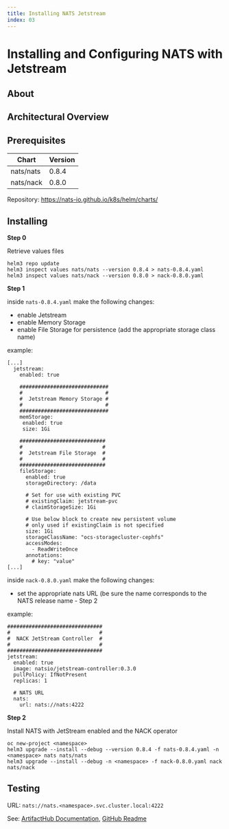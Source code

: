 ```yaml
---
title: Installing NATS Jetstream
index: 03
---
```


# Installing and Configuring NATS with Jetstream

## About

## Architectural Overview


## Prerequisites

| Chart            | Version |
| ---------------- | ------- |
| nats/nats        | 0.8.4   |
| nats/nack        | 0.8.0   |


Repository: https://nats-io.github.io/k8s/helm/charts/

## Installing

**Step 0**

Retrieve values files
```
helm3 repo update
helm3 inspect values nats/nats --version 0.8.4 > nats-0.8.4.yaml
helm3 inspect values nats/nack --version 0.8.0 > nack-0.8.0.yaml
```

**Step 1**

inside `nats-0.8.4.yaml` make the following changes:
- enable Jetstream
- enable Memory Storage
- enable File Storage for persistence (add the appropriate storage class name)

example:
```
[...]
  jetstream:
    enabled: true

    #############################
    #                           #
    #  Jetstream Memory Storage #
    #                           #
    #############################
    memStorage:
     enabled: true
     size: 1Gi

    ############################
    #                          #
    #  Jetstream File Storage  #
    #                          #
    ############################
    fileStorage:
      enabled: true
      storageDirectory: /data

      # Set for use with existing PVC
      # existingClaim: jetstream-pvc
      # claimStorageSize: 1Gi

      # Use below block to create new persistent volume
      # only used if existingClaim is not specified
      size: 1Gi
      storageClassName: "ocs-storagecluster-cephfs"
      accessModes:
        - ReadWriteOnce
      annotations:
        # key: "value"
[...]
```

inside `nack-0.8.0.yaml` make the following changes:
- set the appropriate nats URL (be sure the name corresponds to the NATS release name - Step 2

example:
```
###############################
#                             #
#  NACK JetStream Controller  #
#                             #
###############################
jetstream:
  enabled: true
  image: natsio/jetstream-controller:0.3.0
  pullPolicy: IfNotPresent
  replicas: 1

  # NATS URL
  nats:
    url: nats://nats:4222

```

**Step 2**

Install NATS with JetStream enabled and the NACK operator

```
oc new-project <namespace>
helm3 upgrade --install --debug --version 0.8.4 -f nats-0.8.4.yaml -n <namespace> nats nats/nats
helm3 upgrade --install --debug -n <namespace> -f nack-0.8.0.yaml nack nats/nack
```

## Testing
URL: `nats://nats.<namespace>.svc.cluster.local:4222`

See: [ArtifactHub Documentation][1], [GitHub Readme][2]

[1]: https://artifacthub.io/packages/helm/nats/nack

[2]: https://github.com/nats-io/nack
